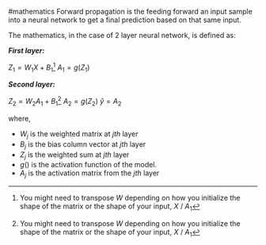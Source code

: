 #mathematics 
Forward propagation is the feeding forward an input sample into a neural network to get a final prediction based on that same input.

The mathematics, in the case of 2 layer neural network, is defined as:

***First layer:***

$Z_1 = W_1X + B_1$[^1]
$A_1 = g(Z_1)$

***Second layer:***

$Z_2 = W_2A_1 + B_1$[^1]
$A_2 = g(Z_2)$
$\hat{y} = A_2$

where,

- $W_j$ is the weighted matrix at $jth$ layer
- $B_j$ is the bias column vector at $jth$ layer
- $Z_j$ is the weighted sum at $jth$ layer
- $g()$ is the activation function of the model.
- $A_j$ is the activation matrix from the $jth$ layer

[^1]: You might need to transpose $W$ depending on how you initialize the shape of the matrix or the shape of your input, $X$ / $A_1$


